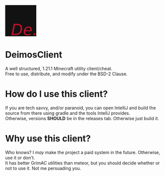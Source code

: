 <img src="DeimosClient (1).png" style="margin: auto; height: 100px; width:100px;"/>

# DeimosClient
A well structured, 1.21.1 Minecraft utility client/cheat. <br> Free to use, distribute, and modify under the BSD-2 Clause. 
# How do I use this client?
If you are tech savvy, and/or paranoid, you can open IntelliJ and build the source from there using gradle and the tools IntellJ provides. 
<br> Otherwise, versions **SHOULD** be in the releases tab. Otherwise just build it. 
# Why use this client? 
Who knows? I *may* make the project a paid system in the future. Otherwise, use it or don't. 
<br> It has better GrimAC utilities than meteor, but you should decide whether or not to use it. Not me persuading you.

